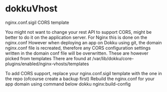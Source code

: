 # dokkuVhost
nginx.conf.sigil CORS template

You might not want to change your rest API to support CORS, might be better to do it on the application server.
For Nginx this is done on the nginx.conf
However when deploying an app on Dokku using git, the domain nginx.conf file is recreated, therefore any CORS configuration settings written in the domain conf file will be overwritten.
These are however picked from templates
There are found at
/var/lib/dokku/core-plugins/enabled/nginx-vhosts/templates

To add CORS support, replace your nginx.conf.sigil template with the one in the repo (ofcourse create a backup first)
Rebuild the nginx.conf for your app domain using command below
dokku nginx:build-config <app-name>
